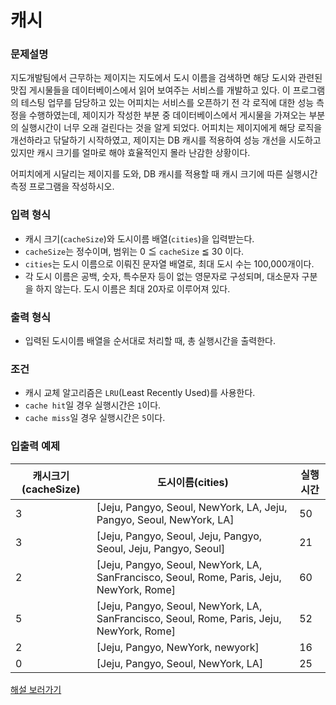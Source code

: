# 캐시

### 문제설명

지도개발팀에서 근무하는 제이지는 지도에서 도시 이름을 검색하면 해당 도시와 관련된 맛집 게시물들을 데이터베이스에서 읽어 보여주는 서비스를 개발하고 있다.
이 프로그램의 테스팅 업무를 담당하고 있는 어피치는 서비스를 오픈하기 전 각 로직에 대한 성능 측정을 수행하였는데, 제이지가 작성한 부분 중 데이터베이스에서 게시물을 가져오는 부분의 실행시간이 너무 오래 걸린다는 것을 알게 되었다.
어피치는 제이지에게 해당 로직을 개선하라고 닦달하기 시작하였고, 제이지는 DB 캐시를 적용하여 성능 개선을 시도하고 있지만 캐시 크기를 얼마로 해야 효율적인지 몰라 난감한 상황이다.

어피치에게 시달리는 제이지를 도와, DB 캐시를 적용할 때 캐시 크기에 따른 실행시간 측정 프로그램을 작성하시오.

### 입력 형식

- 캐시 크기(`cacheSize`)와 도시이름 배열(`cities`)을 입력받는다.
- `cacheSize`는 정수이며, 범위는 0 ≦ `cacheSize` ≦ 30 이다.
- `cities`는 도시 이름으로 이뤄진 문자열 배열로, 최대 도시 수는 100,000개이다.
- 각 도시 이름은 공백, 숫자, 특수문자 등이 없는 영문자로 구성되며, 대소문자 구분을 하지 않는다. 도시 이름은 최대 20자로 이루어져 있다.

### 출력 형식

- 입력된 도시이름 배열을 순서대로 처리할 때, 총 실행시간을 출력한다.

### 조건

- 캐시 교체 알고리즘은 `LRU`(Least Recently Used)를 사용한다.
- `cache hit`일 경우 실행시간은 `1`이다.
- `cache miss`일 경우 실행시간은 `5`이다.

### 입출력 예제

| 캐시크기(cacheSize) | 도시이름(cities)                                             | 실행시간 |
| ------------------- | ------------------------------------------------------------ | -------- |
| 3                   | [Jeju, Pangyo, Seoul, NewYork, LA, Jeju, Pangyo, Seoul, NewYork, LA] | 50       |
| 3                   | [Jeju, Pangyo, Seoul, Jeju, Pangyo, Seoul, Jeju, Pangyo, Seoul] | 21       |
| 2                   | [Jeju, Pangyo, Seoul, NewYork, LA, SanFrancisco, Seoul, Rome, Paris, Jeju, NewYork, Rome] | 60       |
| 5                   | [Jeju, Pangyo, Seoul, NewYork, LA, SanFrancisco, Seoul, Rome, Paris, Jeju, NewYork, Rome] | 52       |
| 2                   | [Jeju, Pangyo, NewYork, newyork]                             | 16       |
| 0                   | [Jeju, Pangyo, Seoul, NewYork, LA]                           | 25       |

[해설 보러가기](http://tech.kakao.com/2017/09/27/kakao-blind-recruitment-round-1/)